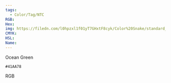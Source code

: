 ```yaml
---
tags:
  - Color/Tag/NTC
RGB:
Hex:
img: https://filedn.com/l0hpzxl1f01yT7GHxtF8cyk/Color%20Snake/standard_csv_to_svg//41AA78.svg
CMYK:
HSL:
Name:
---
```

Ocean Green
```palette
#41AA78
```
RGB
